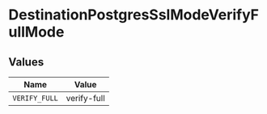 # DestinationPostgresSslModeVerifyFullMode


## Values

| Name          | Value         |
| ------------- | ------------- |
| `VERIFY_FULL` | verify-full   |